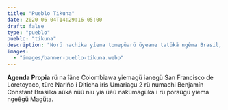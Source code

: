 ```yaml
---
title: "Pueblo Tikuna"
date: 2020-06-04T14:29:16-05:00
draft: false
type: "pueblo"
pueblo: "tikuna"
description: "Norü nachika yíema tomepüarü üyeane tatükã ngêma Brasil, Colombia rü Peruwa. Rü 13.842 dueûgüe nüû kuãama ngêgumarüû Magütagü, 6.839 ni ûgü ngeûgü magütagüka. Yíemagü ta ûgü poûruû torü ianeka i torü tae nainekü."
images:
  - "images/banner-pueblo-tikuna.webp"
---
```


**Agenda Propia** rü na îãne Colombiawa yiemagü ianegü San Francisco de Loretoyaco, türe Nariño i Diticha iris Umariaçu 2 rü numachi Benjamín Constant Brasilka aûkã nüû niu yía üêû nakümagüka i rü poraûgü yíema ngeêgü Magüta.
